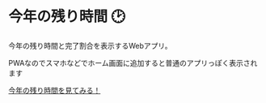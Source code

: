 # 今年の残り時間 🕑
今年の残り時間と完了割合を表示するWebアプリ。

PWAなのでスマホなどでホーム画面に追加すると普通のアプリっぽく表示されます

[今年の残り時間を見てみる！](https://neko0062.github.io/countdown)
